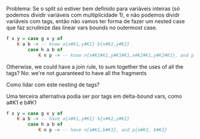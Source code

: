 Problema:
Se o split só estiver bem definido para variáveis inteiras (só podemos dividir
variáveis com multiplicidade 1), e não podemos dividr variáveis com tags, então
não vamos ter forma de fazer um nested case que faz scrutinize das linear vars
bounds no outermost case.
```haskell
f x y = case g x y of
    K a b -> -- know a{x#K1,y#K1} b{x#K2,y#K2}
        case h a b of
            K n p -> -- know n{x#K1#K1,y#K1#K1,x#K2#K1,y#K2#K1}, and p likewise??
```
Otherwise, we could have a join rule, to sum together the uses of all the tags?
No: we're not guaranteed to have all the fragments

Como lidar com este nesting de tags?

Uma terceira alternativa podia ser por tags em delta-bound vars, como a#K1 e b#K1
```haskell
f x y = case g x y of
    K a b -> -- have a{x#K1,y#K1} b{x#K2,y#K2}
        case h a b of
            K n p -> -- have n{a#K1,b#K1}, and p{a#K2, b#K2}
```
